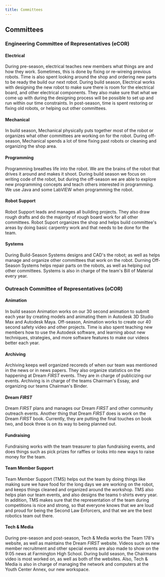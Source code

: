 ```yaml
---
title: Committees
---
```


## Committees

### Engineering Committee of Representatives (eCOR)

#### Electrical
During pre-season, electrical teaches new members what things are and how they work. Sometimes, this is done by fixing or re-wireing previous robots. Time is also spent looking around the shop and ordering new parts to be ready the build our next robot. During build season, Electrical works with designing the new robot to make sure there is room for the electrical board, and other electrical components. They also make sure that what we come up with during the designing process will be possible to set up and run within our time constraints. In post-season, time is spent restoring or fixing old robots, or helping out other committees.

#### Mechanical
In build season, Mechanical physically puts together most of the robot or organizes what other committees are working on for the robot. During off-season, Mechanical spends a lot of time fixing past robots or cleaning and organizing the shop area.

#### Programming
Programming breathes life into the robot. We are the brains of the robot that drives it around and makes it shoot. During build season we focus on writing code of the robot, but during the off-season we are able to explore new programming concepts and teach others interested in programming. We use Java and some LabVIEW when programming the robot.

#### Robot Support
Robot Support leads and manages all building projects. They also draw rough drafts and do the majority of rough board work for all other committees. Robot Suport organizes the shop and helps build committee's areas by doing basic carpentry work and that needs to be done for the team.

#### Systems
During Build-Season Systems designs and CAD's the robot; as well as helps manage and organize other committees that work on the robot. Durning Off-Season Systems helps repair parts on the robots, as well as helping out other committees. Systems is also in charge of the team's Bill of Material every year.

### Outreach Committee of Representatives (oCOR)

#### Animation
In build season Animation works on our 30 second animation to submit each year by creating models and animating them in Autodesk 3D Studio Max and Autodesk Maya. Off-season, Animation works to create our 40 second safety video and other projects. Time is also spent teaching new members how to use the Autodesk software, and learning about new techniques, strategies, and more software features to make our videos better each year.

#### Archiving
Archiving keeps well organized recoreds of when our team was mentioned in the news or in news papers. They also organize statistics on the happening at Dream *FIRST* events. They are in charge of publicizing our events. Archiving is in charge of the teams Chairman's Essay, and organizing our teams Chairman's Binder.

#### Dream *FIRST*
Dream *FIRST* plans and manages our Dream *FIRST* and other community outreach events. Another thing that Dream *FIRST* does is work on the Dream *FIRST* book. Currently, they are putting the final touches on book two, and book three is on its way to being planned out.

#### Fundraising
Fundraising works with the team treasurer to plan fundraising events, and does things such as pick prizes for raffles or looks into new ways to raise money for the team.

#### Team Member Support
Team Member Support (TMS) helps out the team by doing things like making sure we have food for the long days we are working on the robot, and keeps things cleaned and organized around the workshop. TMS also helps plan our team events, and also designs the teams t-shirts every year. In addition, TMS makes sure that the representation of the team during competitions is nice and strong, so that everyone knows that we are loud and proud for being the Second Law Enforcers, and that we are the best robotics team out there.

#### Tech & Media
During pre-season and post-season, Tech & Media works the Team 178's website, as well as maintains the Dream *FIRST* website. Videos such as new member recruitment and other special events are also made to show on the 9:05 news at Farmington High School. During build season, the Chairmans video is most worked on, as well as both of the websites. Also, Tech & Media is also in charge of managing the network and computers at the Youth Center Annex, our new workspace.
